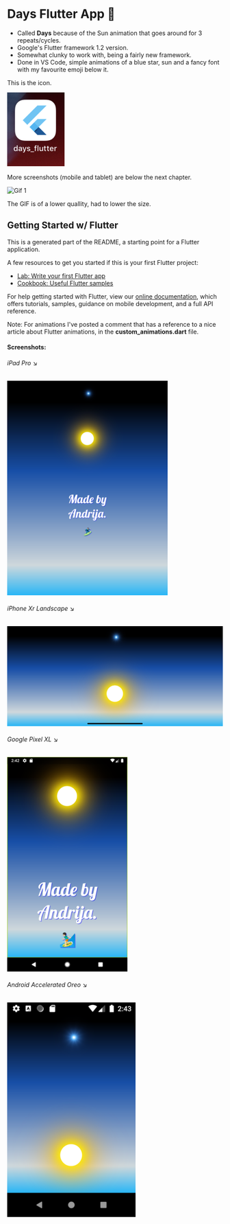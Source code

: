 # Days Flutter App 🦋
* Called <b>Days</b> because of the Sun animation that goes around for 3 repeats/cycles.
* Google's Flutter framework 1.2 version.
* Somewhat clunky to work with, being a fairly new framework.
* Done in VS Code, simple animations of a blue star, sun and a fancy font with my favourite emoji below it.

This is the icon.


<img src="screenshots/icon.png" alt="Icon">


More screenshots (mobile and tablet) are below the next chapter.


<img src="screenshots/gif-1.gif" height="500" alt="Gif 1">


The GIF is of a lower quallity, had to lower the size.

## Getting Started w/ Flutter
This is a generated part of the README, a starting point for a Flutter application.

A few resources to get you started if this is your first Flutter project:

- [Lab: Write your first Flutter app](https://flutter.io/docs/get-started/codelab)
- [Cookbook: Useful Flutter samples](https://flutter.io/docs/cookbook)

For help getting started with Flutter, view our [online documentation](https://flutter.io/docs), which offers tutorials, samples, guidance on mobile development, and a full API reference.

Note: For animations I've posted a comment that has a reference to a nice article about Flutter animations, in the <b>custom_animations.dart</b> file.

#### Screenshots:
<h6>iPad Pro &#x2198;</h6>
<img src="screenshots/view-1.png" height="500" alt="View 1">
<h6>iPhone Xr Landscape &#x2198;</h6>
<img src="screenshots/view-2.png" alt="View 2">
<h6>Google Pixel XL &#x2198;</h6>
<img src="screenshots/view-3.png" height="500" alt="View 3">
<h6>Android Accelerated Oreo &#x2198;</h6>
<img src="screenshots/view-4.png" height="500" alt="View 4">
